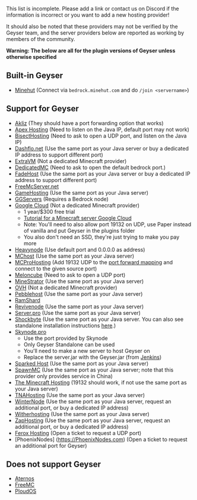 This list is incomplete. Please add a link or contact us on Discord if the information is incorrect or you want to add a new hosting provider!

It should also be noted that these providers may not be verified by the Geyser team, and the server providers below are reported as working by members of the community.

**Warning: The below are all for the plugin versions of Geyser unless otherwise specified**

## Built-in Geyser
* [Minehut](https://minehut.com/) (Connect via `bedrock.minehut.com` and do `/join <servername>`)

## Support for Geyser
* [Akliz](https://www.akliz.net/) (They should have a port forwarding option that works)
* [Apex Hosting](https://apexminecrafthosting.com/) (Need to listen on the Java IP, default port may not work)
* [BisectHosting](https://www.bisecthosting.com/) (Need to ask to open a UDP port, and listen on the Java IP)
* [Dashflo.net](https://dashflo.net/) (Use the same port as your Java server or buy a dedicated IP address to support different port)
* [ExtraVM](https://extravm.com/) (Not a dedicated Minecraft provider)
* [DedicatedMC](https://dedicatedmc.io/) (Need to ask to open the default bedrock port.)
* [FadeHost](https://fadehost.com/) (Use the same port as your Java server or buy a dedicated IP address to support different port)
* [FreeMcServer.net](https://freemcserver.net)
* [GameHosting](https://www.gamehosting.it/) (Use the same port as your Java server)
* [GGServers](https://ggservers.com/) (Requires a Bedrock node)
* [Google Cloud](https://cloud.google.com/) (Not a dedicated Minecraft provider)
  - 1 year/$300 free trial
  - [Tutorial for a Minecraft server Google Cloud](https://cloud.google.com/solutions/gaming/minecraft-server)
  - Note: You'll need to also allow port 19132 on UDP, use Paper instead of vanilla and put Geyser in the plugins folder
  - You also don't need an SSD, they're just trying to make you pay more
* [Heavynode](https://www.heavynode.com/) (Use default port and 0.0.0.0 as address)
* [MChost](https://mchost.cc/) (Use the same port as your Java server)
* [MCProHosting](https://mcprohosting.com/) (Add 19132 UDP to the [port forward mapping](https://clients.mcprohosting.com/index.php?rp=/knowledgebase/379/Firewall-and-Port-Management.html) and connect to the given source port)
* [Meloncube](https://www.meloncube.net/) (Need to ask to open a UDP port)
* [MineStrator](https://minestrator.com/) (Use the same port as your Java server)
* [OVH](https://www.ovh.com/) (Not a dedicated Minecraft provider)
* [Pebblehost](https://pebblehost.com/) (Use the same port as your Java server)
* [RamShard](https://ramshard.com/)
* [Revivenode](https://revivenode.com/) (Use the same port as your Java server)
* [Server.pro](https://server.pro) (Use the same port as your Java server)
* [Shockbyte](https://shockbyte.com/) (Use the same port as your Java server. You can also see standalone installation instructions [here](https://shockbyte.com/billing/knowledgebase/173/Introduction-to-GeyserMCorDragonProxy-How-GeyserMC-Works.html).)
* [Skynode.pro](https://skynode.pro/)
  - Use the port provided by Skynode
  - Only Geyser Standalone can be used
  - You'll need to make a new server to host Geyser on
  - Replace the server.jar with the Geyser.jar (from [Jenkins](https://ci.nukkitx.com/job/GeyserMC/job/Geyser/job/master/))
* [Sparked Host](https://sparkedhost.com) (Use the same port as your Java server)
* [SpawnMC](https://spawnmc.net/) (Use the same port as your Java server; note that this provider only provides service in China)
* [The Minecraft Hosting](https://theminecrafthosting.com/) (19132 should work, if not use the same port as your Java server)
* [TNAHosting](https://tnahosting.net/) (Use the same port as your Java server)
* [WinterNode](https://winternode.com) (Use the same port as your Java server, request an additional port, or buy a dedicated IP address)
* [Witherhosting](https://witherhosting.com/) (Use the same port as your Java server)
* [ZapHosting](https://zap-hosting.com/en/) (Use the same port as your Java server, request an additional port, or buy a dedicated IP address)
* [Ferox Hosting](https://feroxhosting.nl) (Open a ticket to request a UDP port)
* [PhoenixNodes] (https://PhoenixNodes.com)
(Open a ticket to request an additional port for Geyser)

## Does not support Geyser
* [Aternos](https://aternos.org/)
* [FreeMC](https://freemc.host/)
* [PloudOS](https://ploudos.com/)